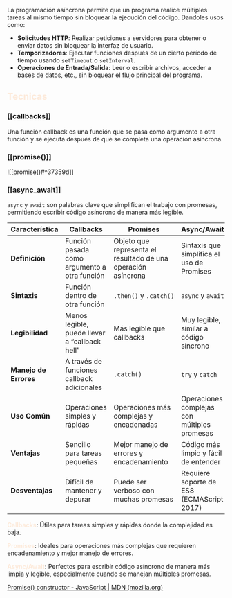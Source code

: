 La programación asíncrona permite que un programa realice múltiples tareas al mismo tiempo sin bloquear la ejecución del código. Dandoles usos como:

- **Solicitudes HTTP**: Realizar peticiones a servidores para obtener o enviar datos sin bloquear la interfaz de usuario.
- **Temporizadores**: Ejecutar funciones después de un cierto período de tiempo usando `setTimeout` o `setInterval`.
- **Operaciones de Entrada/Salida**: Leer o escribir archivos, acceder a bases de datos, etc., sin bloquear el flujo principal del programa.
## <font color="#fdeada">Tecnicas</font>

### [[callbacks]]
Una función callback es una función que se pasa como argumento a otra función y se ejecuta después de que se completa una operación asíncrona.

### [[promise()]]
![[promise()#^37359d]]

### [[async_await]]
`async` y `await` son palabras clave que simplifican el trabajo con promesas, permitiendo escribir código asíncrono de manera más legible.

| Característica        | Callbacks                                     | Promises                                                      | Async/Await                                  |
| --------------------- | --------------------------------------------- | ------------------------------------------------------------- | -------------------------------------------- |
| **Definición**        | Función pasada como argumento a otra función  | Objeto que representa el resultado de una operación asíncrona | Sintaxis que simplifica el uso de Promises   |
| **Sintaxis**          | Función dentro de otra función                | `.then()` y `.catch()`                                        | `async` y `await`                            |
| **Legibilidad**       | Menos legible, puede llevar a “callback hell” | Más legible que callbacks                                     | Muy legible, similar a código síncrono       |
| **Manejo de Errores** | A través de funciones callback adicionales    | `.catch()`                                                    | `try` y `catch`                              |
| **Uso Común**         | Operaciones simples y rápidas                 | Operaciones más complejas y encadenadas                       | Operaciones complejas con múltiples promesas |
| **Ventajas**          | Sencillo para tareas pequeñas                 | Mejor manejo de errores y encadenamiento                      | Código más limpio y fácil de entender        |
| **Desventajas**       | Difícil de mantener y depurar                 | Puede ser verboso con muchas promesas                         | Requiere soporte de ES8 (ECMAScript 2017)    |
**<font color="#fdeada">Callbacks</font>**: Útiles para tareas simples y rápidas donde la complejidad es baja.

**<font color="#fdeada">Promises</font>**: Ideales para operaciones más complejas que requieren encadenamiento y mejor manejo de errores.

**<font color="#fdeada">Async/Await</font>**: Perfectos para escribir código asíncrono de manera más limpia y legible, especialmente cuando se manejan múltiples promesas.


[Promise() constructor - JavaScript | MDN (mozilla.org)](https://developer.mozilla.org/en-US/docs/Web/JavaScript/Reference/Global_Objects/Promise/Promise)